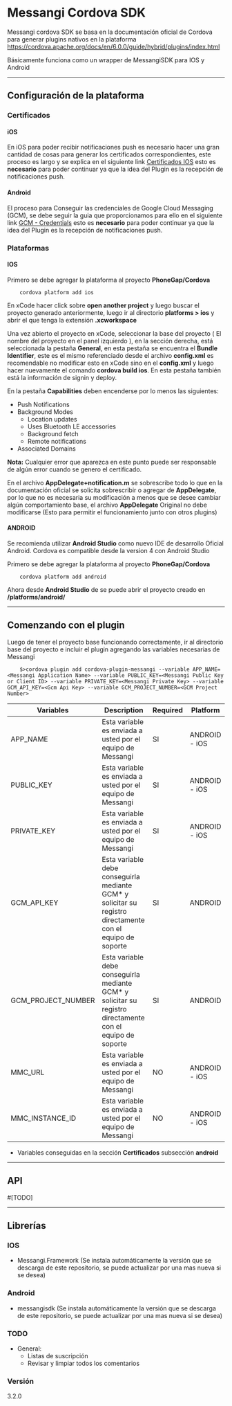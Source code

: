 # Messangi Cordova SDK

Messangi cordova SDK se basa en la documentación oficial de Cordova para generar plugins nativos en la plataforma https://cordova.apache.org/docs/en/6.0.0/guide/hybrid/plugins/index.html

Básicamente funciona como un wrapper de MessangiSDK para IOS y Android

----------
## Configuración de la plataforma

### Certificados
#### iOS
En iOS para poder recibir notificaciones push es necesario hacer una gran cantidad de cosas para generar los certificados correspondientes, este proceso es largo y se explica en el siguiente link [Certificados IOS](https://www.messangi.com/documentation/doku.php?id=sdk:ios_certs) esto es **necesario** para poder continuar ya que la idea del Plugin es la recepción de notificaciones push.

#### Android
El proceso para Conseguir las credenciales de Google Cloud Messaging (GCM), se debe seguir la guia que proporcionamos para ello en el siguiente link [GCM - Credentials](https://www.messangi.com/documentation/doku.php?id=sdk:android_keys) esto es **necesario** para poder continuar ya que la idea del Plugin es la recepción de notificaciones push.

### Plataformas

#### IOS
Primero se debe agregar la plataforma al proyecto **PhoneGap/Cordova** 

```
    cordova platform add ios
```
En xCode hacer click sobre **open another project** y luego buscar el proyecto generado anteriormente, luego ir al directorio **platforms > ios** y abrir el que tenga la extensión **.xcworkspace**

Una vez abierto el proyecto en xCode, seleccionar la base del proyecto ( El nombre del proyecto en el panel izquierdo ), en la sección derecha, está seleccionada la pestaña **General**, en esta pestaña se encuentra el **Bundle Identifier**, este es el mismo referenciado desde el archivo **config.xml** es recomendable no modificar esto en xCode sino en el **config.xml** y luego hacer nuevamente el comando **cordova build ios**. En esta pestaña también está la información de signin y deploy.

En la pestaña **Capabilities** deben encenderse por lo menos las siguientes: 

- Push Notifications
- Background Modes
	- Location updates
	- Uses Bluetooth LE accessories
	- Background fetch
	- Remote notifications
- Associated Domains 	

**Nota:** Cualquier error que aparezca en este punto puede ser responsable de algún error cuando se genero el certificado.


En el archivo **AppDelegate+notification.m** se sobrescribe todo lo que en la documentación oficial se solicita sobrescribir o agregar de **AppDelegate**, por lo que no es necesaria su modificación a menos que se desee cambiar algún comportamiento base, el archivo **AppDelegate** Original no debe modificarse (Esto para permitir el funcionamiento junto con otros plugins)


#### ANDROID
Se recomienda utilizar **Android Studio** como nuevo IDE de desarrollo Oficial Android. Cordova es compatible desde la version 4 con Android Studio

Primero se debe agregar la plataforma al proyecto **PhoneGap/Cordova** 

```
    cordova platform add android
```

Ahora desde **Android Studio** de se puede abrir el proyecto creado en **<carpeta del proyecto>/platforms/android/**


----------
## Comenzando con el plugin

Luego de tener el proyecto base funcionando correctamente, ir al directorio base del proyecto e incluir el plugin agregando las variables necesarias de Messangi

```shell
	$>cordova plugin add cordova-plugin-messangi --variable APP_NAME=<Messangi Application Name> --variable PUBLIC_KEY=<Messangi Public Key or Client ID> --variable PRIVATE_KEY=<Messangi Private Key> --variable GCM_API_KEY=<Gcm Api Key> --variable GCM_PROJECT_NUMBER=<GCM Project Number>
```

|Variables|Description|Required|Platform|
|---------|-----------|--------|--------|
|APP_NAME |Esta variable es enviada a usted por el equipo de Messangi|SI|ANDROID - iOS|
|PUBLIC_KEY|Esta variable es enviada a usted por el equipo de Messangi|SI|ANDROID - iOS|
|PRIVATE_KEY|Esta variable es enviada a usted por el equipo de Messangi|SI|ANDROID - iOS|
|GCM_API_KEY|Esta variable debe conseguirla mediante GCM* y solicitar su registro directamente con el equipo de soporte|SI|ANDROID|
|GCM_PROJECT_NUMBER|Esta variable debe conseguirla mediante GCM* y solicitar su registro directamente con el equipo de soporte |SI|ANDROID|
|MMC_URL|Esta variable es enviada a usted por el equipo de Messangi|NO|ANDROID - iOS|
|MMC_INSTANCE_ID|Esta variable es enviada a usted por el equipo de Messangi|NO|ANDROID - iOS|

* Variables conseguidas en la sección **Certificados** subsección **android**


----------
## API
#[TODO]

----------
## Librerías 

### IOS
 - Messangi.Framework (Se instala automáticamente la versión que se descarga de este repositorio, se puede actualizar por una mas nueva si se desea)

### Android
 - messangisdk  (Se instala automáticamente la versión que se descarga de este repositorio, se puede actualizar por una mas nueva si se desea)

### TODO
 - General:
    - Listas de suscripción
    - Revisar y limpiar todos los comentarios

### Versión
3.2.0


